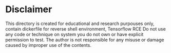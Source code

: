 # Disclaimer
This directory is created for educational and research purpouses only, contain dickerfile for reverse shell environment, Tensorflow RCE
Do not use any code or technique on system you do not own or have explicit permission to test.
The author is not responsible for any misuse or damage caused by improper use of the contents.
